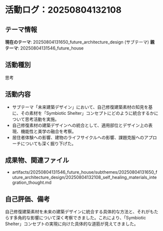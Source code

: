 # 活動ログ：20250804132108

## テーマ情報
**現在のテーマ**: 20250804131650_future_architecture_design (サブテーマ)
**親テーマ**: 20250804131546_future_house

## 活動種別
思考

## 活動内容
- サブテーマ「未来建築デザイン」において、自己修復建築素材の知見を基に、その素材を「Symbiotic Shelter」コンセプトにどのように統合するかについて思考活動を実施。
- 自己修復素材の建築デザインへの統合として、適用部位とデザイン上の表現、機能性と美学の融合を考察。
- 居住者体験への影響、建物のライフサイクルへの影響、課題克服へのアプローチについても深く掘り下げた。

## 成果物、関連ファイル
- artifacts/20250804131546_future_house/subthemes/20250804131650_future_architecture_design/20250804132108_self_healing_materials_integration_thought.md

## 自己評価、備考
自己修復建築素材を未来の建築デザインに統合する具体的な方法と、それがもたらす多角的な影響について深く考察できました。これにより、「Symbiotic Shelter」コンセプトの実現に向けた具体的な道筋が見えてきました。
